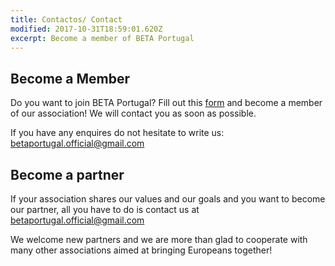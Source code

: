 ```yaml
---
title: Contactos/ Contact
modified: 2017-10-31T18:59:01.620Z
excerpt: Become a member of BETA Portugal
---
```

## Become a Member

Do you want to join BETA Portugal? Fill out this [form](https://goo.gl/forms/SSlAfVf3ZgQqS8zz2) and become a member of our association! We will contact you as soon as possible.

If you have any enquires do not hesitate to write us: [betaportugal.official@gmail.com](mailto:contact@italy.beta-europe.org)

## 

## Become a partner

If your association shares our values and our goals and you want to become our partner, all you have to do is contact us at [betaportugal.official@gmail.com](mailto:contact@italy.beta-europe.org)

We welcome new partners and we are more than glad to cooperate with many other associations aimed at bringing Europeans together!
